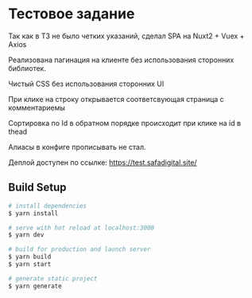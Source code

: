 # Тестовое задание
Так как в ТЗ не было четких указаний, сделал SPA на Nuxt2 + Vuex + Axios 

Реализована пагинация на клиенте без использования сторонних библиотек.

Чистый CSS без использования сторонних UI

При клике на строку открывается соответсвующая страница с комментариемы

Сортировка по Id в обратном порядке происходит при клике на id в thead

Aлиасы в конфиге прописывать не стал.

Деплой доступен по ссылке: https://test.safadigital.site/

## Build Setup

```bash
# install dependencies
$ yarn install

# serve with hot reload at localhost:3000
$ yarn dev

# build for production and launch server
$ yarn build
$ yarn start

# generate static project
$ yarn generate
```


